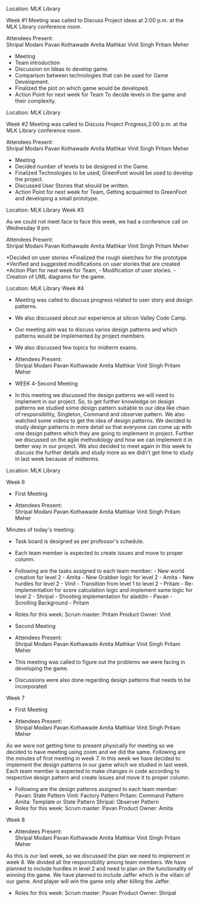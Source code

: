 Location: MLK Library

Week #1
Meeting was called to Discuss Project ideas at 2:00 p.m. at the MLK Library conference room. 

Attendees Present:  
Shripal Modani
Pavan Kothawade
Amita Mathkar
Vinit Singh
Pritam Meher

* Meeting
* Team introduction
* Discussion on Ideas to develop game.
* Comparison between technologies that can be used for Game Development.
* Finalized the plot on which game would be developed.
* Action Point for next week for Team
     To decide levels in the game and their complexity.


Location: MLK Library

Week #2
Meeting was called to Discuss Project Progress,2:00 p.m. at the MLK Library conference room. 

Attendees Present:  
Shripal Modani
Pavan Kothawade
Amita Mathkar
Vinit Singh
Pritam Meher

* Meeting
* Decided number of levels to be designed in the Game.
* Finalized Technologies to be used, GreenFoot would be used to develop the project.
* Discussed User Stories that should be written.
* Action Point for next week for Team,
     Getting acquainted to GreenFoot and developing a small prototype.

Location: MLK Library
Week #3

As we could not meet face to face this week, we had a conference call on Wednesday 9 pm.

Attendees Present:  
Shripal Modani
Pavan Kothawade
Amita Mathkar
Vinit Singh
Pritam Meher

*Decided on user stories
*Finalized the rough sketches for the prototype
*Verified and suggested modifications on user stories that are created
*Action Plan for next week for Team,
	- Modification of user stories.
	- Creation of UML diagrams for the game.

Location: MLK Library
Week #4

* Meeting was called to discuss progress related to user story and design patterns.
* We also discussed about our experience at silicon Valley Code Camp.
* Our meeting aim was to discuss varios design patterns and which patterns would be implemented by project members.
* We also discussed few topics for midterm exams.

* Attendees Present:  
Shripal Modani
Pavan Kothawade
Amita Mathkar
Vinit Singh
Pritam Meher

* WEEK 4-Second Meeting
* In this meeting we discussed the design patterns we will need to implement in our project.
So, to get further knowledge on design patterns we studied some design pattern suitable to our idea like chain of responsibility, Singleton, Command and observer pattern. We also watched some videos to get the idea of design patterns.
We decided to study design patterns in more detail so that everyone can come up with one design pattern which they are going to implement in project. Further we discussed on the agile methodology and how we can implement it in better way in our project.
We also decided to meet again in this week to discuss the further details and study more as we didn’t get time to study in last week because of midterms.

Location: MLK Library

Week 6

* First Meeting

* Attendees Present:  
Shripal Modani
Pavan Kothawade
Amita Mathkar
Vinit Singh
Pritam Meher

Minutes of today's meeting:
* Task board is designed as per professor's schedule.
* Each team member is expected to create issues and move to proper column.
* Following are the tasks assigned to each team member:
        - New world creation for level 2 - Amita
        - New Grabber logic for level 2 - Amita
        - New hurdles for level 2 - Vinit
        - Transition from level 1 to level 2 - Pritam
        - Re-implementation for score calculation logic and implement same logic for level 2 - Shripal
        - Shooting implementation for aladdin - Pavan
        - Scrolling Background - Pritam
* Roles for this week:
        Scrum master: Pritam
        Product Owner: Vinit

* Second Meeting

* Attendees Present:  
Shripal Modani
Pavan Kothawade
Amita Mathkar
Vinit Singh
Pritam Meher

* This meeting was called to figure out the problems we were facing in developing the game.
* Discussions were also done regarding design patterns that needs to be incorporated

Week 7

* First Meeting

* Attendees Present:  
Shripal Modani
Pavan Kothawade
Amita Mathkar
Vinit Singh
Pritam Meher

As we were not getting time to present physically for meeting so we decided to have meeting using zoom and we did the same. Following are the minutes of first meeting in week 7.
In this week we have decided to implement the design patterns in our game which we studied in last week.
Each team member is expected to make changes in code according to respective design pattern and create issues and move it to proper column.
* Following are the design patterns assigned to each team member:
    Pavan: State Pattern
    Vinit: Factory Pattern
    Pritam: Command Pattern
    Amita: Template or State Pattern
    Shripal: Observer Pattern
* Roles for this week:
    Scrum master: Pavan
    Product Owner: Amita

Week 8

* Attendees Present:  
Shripal Modani
Pavan Kothawade
Amita Mathkar
Vinit Singh
Pritam Meher

As this is our last week, so we discussed the plan we need to implement in week 8. We divided all the responsibility among team members. We have planned to include hurdles in level 2 and need to plan on the functionality of winning the game. We have planned to include Jaffer which is the villain of our game. And player will win the game only after killing the Jaffer.  

* Roles for this week:
    Scrum master: Pavan
    Product Owner: Shripal






